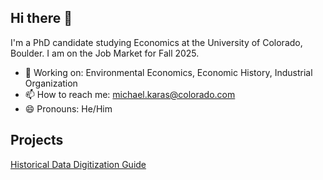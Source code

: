 ## Hi there 👋

I'm a PhD candidate studying Economics at the University of Colorado, Boulder.
I am on the Job Market for Fall 2025.

- 🔭 Working on: Environmental Economics, Economic History, Industrial Organization
- 📫 How to reach me: [michael.karas@colorado.com](mailto:michael.karas@colorado.com)
- 😄 Pronouns: He/Him

## Projects

[Historical Data Digitization Guide](https://github.com/michael-richard-karas/historical-data-digitization-guide)

<!--
**michael-richard-karas/michael-richard-karas** is a ✨ _special_ ✨ repository because its `README.md` (this file) appears on your GitHub profile.

Here are some ideas to get you started:

- 🔭 I’m currently working on ...
- 🌱 I’m currently learning ...
- 👯 I’m looking to collaborate on ...
- 🤔 I’m looking for help with ...
- 💬 Ask me about ...
- 📫 How to reach me: ...
- 😄 Pronouns: ...
- ⚡ Fun fact: ...
-->
